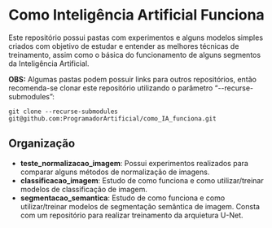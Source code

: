 # Como Inteligência Artificial Funciona
Este repositório possui pastas com experimentos e alguns modelos simples criados com objetivo de estudar e entender as melhores técnicas de treinamento, assim como o básica do funcionamento de alguns segmentos da Inteligência Artificial.

**OBS:** Algumas pastas podem possuir links para outros repositórios, então recomenda-se clonar este repositório utilizando o parâmetro “--recurse-submodules”:

```
git clone --recurse-submodules git@github.com:ProgramadorArtificial/como_IA_funciona.git
```

## Organização
- **teste_normalizacao_imagem**: Possui experimentos realizados para comparar alguns métodos de normalização de imagens.
- **classificacao_imagem**: Estudo de como funciona e como utilizar/treinar modelos de classificação de imagem.
- **segmentacao_semantica**: Estudo de como funciona e como utilizar/treinar modelos de segmentação semântica de imagem. Consta com um repositório para realizar treinamento da arquietura U-Net.
